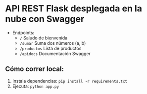 # API REST Flask desplegada en la nube con Swagger

- Endpoints:
  - `/`             Saludo de bienvenida
  - `/sumar`        Suma dos números (a, b)
  - `/productos`    Lista de productos
  - `/apidocs`      Documentación Swagger

## Cómo correr local:
1. Instala dependencias: `pip install -r requirements.txt`
2. Ejecuta: `python app.py`
